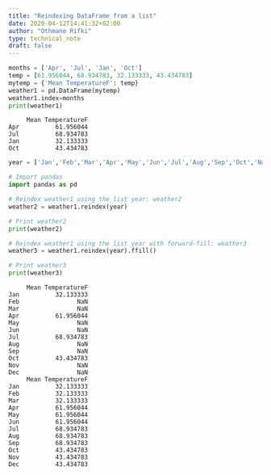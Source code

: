 ```yaml
---
title: "Reindexing DataFrame from a list"
date: 2020-04-12T14:41:32+02:00
author: "Othmane Rifki"
type: technical_note
draft: false
---
```


```python
months = ['Apr', 'Jul', 'Jan', 'Oct']
temp = [61.956044, 68.934783, 32.133333, 43.434783]
mytemp = {'Mean TemperatureF': temp}
weather1 = pd.DataFrame(mytemp)
weather1.index=months
print(weather1)

```

         Mean TemperatureF
    Apr          61.956044
    Jul          68.934783
    Jan          32.133333
    Oct          43.434783



```python
year = ['Jan','Feb','Mar','Apr','May','Jun','Jul','Aug','Sep','Oct','Nov','Dec']

```


```python
# Import pandas
import pandas as pd

# Reindex weather1 using the list year: weather2
weather2 = weather1.reindex(year)

# Print weather2
print(weather2)

# Reindex weather1 using the list year with forward-fill: weather3
weather3 = weather1.reindex(year).ffill()

# Print weather3
print(weather3)
```

         Mean TemperatureF
    Jan          32.133333
    Feb                NaN
    Mar                NaN
    Apr          61.956044
    May                NaN
    Jun                NaN
    Jul          68.934783
    Aug                NaN
    Sep                NaN
    Oct          43.434783
    Nov                NaN
    Dec                NaN
         Mean TemperatureF
    Jan          32.133333
    Feb          32.133333
    Mar          32.133333
    Apr          61.956044
    May          61.956044
    Jun          61.956044
    Jul          68.934783
    Aug          68.934783
    Sep          68.934783
    Oct          43.434783
    Nov          43.434783
    Dec          43.434783



```python

```
